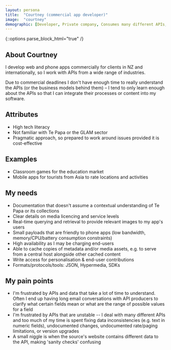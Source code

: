 ```yaml
---
layout: persona
title:  "Courtney (commercial app developer)"
image:  "courtney"
demographic: [Developer, Private company, Consumes many different APIs, Real-time access]
---
```


{::options parse_block_html="true" /}
<div class="col">

## About Courtney

I develop web and phone apps commercially for clients in NZ and internationally, so I work with APIs from a wide range of industries.  

Due to commercial deadlines I don't have enough time to really understand the APIs (or the business models behind them) &ndash; I tend to only learn enough about the APIs so that I can integrate their processes or content into my software.

## Attributes

* High tech literacy
* Not familiar with Te Papa or the GLAM sector
* Pragmatic approach, so prepared to work around issues provided it is cost-effective

</div>
<div class="col">

## Examples

* Classroom games for the education market
* Mobile apps for tourists from Asia to rate locations and activities

</div>
<div class="col">

## My needs

* Documentation that doesn't assume a contextual understanding of Te Papa or its collections
* Clear details on media licencing and service levels
* Real-time querying and retrieval to provide relevant images to my app's users
* Small payloads that are friendly to phone apps (low bandwidth, memory/CPU/battery consumption constraints)
* High availability as I may be charging end-users
* Able to cache copies of metadata and/or media assets, e.g. to serve from a central host alongside other cached content 
* Write access for personalisation & end-user contributions
* Formats/protocols/tools: JSON, Hypermedia, SDKs

## My pain points

* I'm frustrated by APIs and data that take a lot of time to understand.  Often I end up having long email conversations with API producers to clarify what certain fields mean or what are the range of possible values for a field
* I'm frustrated by APIs that are unstable -- I deal with many different APIs and too much of my time is spent fixing data inconsistencies (e.g. text in numeric fields), undocumented changes, undocumented rate/paging limitations, or version upgrades
* A small niggle is when the source's website contains different data to the API, making 'sanity checks' confusing

</div>
